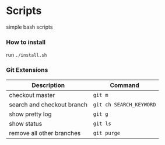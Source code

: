 # Scripts
simple bash scripts

### How to install 

run `./install.sh`

### Git Extensions
| Description | Command |
|--|--|
| checkout master| `git m`|
| search and checkout branch | `git ch SEARCH_KEYWORD`|
| show pretty log | `git g`|
| show status | `git ls` |
| remove all other branches | `git purge`|

